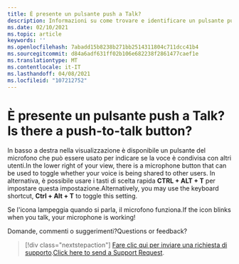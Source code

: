 ```yaml
---
title: È presente un pulsante push a Talk?
description: Informazioni su come trovare e identificare un pulsante push a Talk nella visualizzazione AltspaceVR.
ms.date: 02/10/2021
ms.topic: article
keywords: ''
ms.openlocfilehash: 7abadd15b8238b271bb2514311804c711dcc41b4
ms.sourcegitcommit: d84a6adf631ff02b106e682238f2861477caef1e
ms.translationtype: MT
ms.contentlocale: it-IT
ms.lasthandoff: 04/08/2021
ms.locfileid: "107212752"
---
```

# <a name="is-there-a-push-to-talk-button"></a><span data-ttu-id="90276-103">È presente un pulsante push a Talk?</span><span class="sxs-lookup"><span data-stu-id="90276-103">Is there a push-to-talk button?</span></span>

<span data-ttu-id="90276-104">In basso a destra nella visualizzazione è disponibile un pulsante del microfono che può essere usato per indicare se la voce è condivisa con altri utenti.</span><span class="sxs-lookup"><span data-stu-id="90276-104">In the lower right of your view, there is a microphone button that can be used to toggle whether your voice is being shared to other users.</span></span> <span data-ttu-id="90276-105">In alternativa, è possibile usare i tasti di scelta rapida **CTRL + ALT + T** per impostare questa impostazione.</span><span class="sxs-lookup"><span data-stu-id="90276-105">Alternatively, you may use the keyboard shortcut, **Ctrl + Alt + T** to toggle this setting.</span></span> 
 
<span data-ttu-id="90276-106">Se l'icona lampeggia quando si parla, il microfono funziona.</span><span class="sxs-lookup"><span data-stu-id="90276-106">If the icon blinks when you talk, your microphone is working!</span></span>
 
<span data-ttu-id="90276-107">Domande, commenti o suggerimenti?</span><span class="sxs-lookup"><span data-stu-id="90276-107">Questions or feedback?</span></span> 

> [!div class="nextstepaction"]
> <span data-ttu-id="90276-108">[Fare clic qui per inviare una richiesta di supporto](https://help.altvr.com/hc/requests/new).</span><span class="sxs-lookup"><span data-stu-id="90276-108">[Click here to send a Support Request](https://help.altvr.com/hc/requests/new).</span></span>